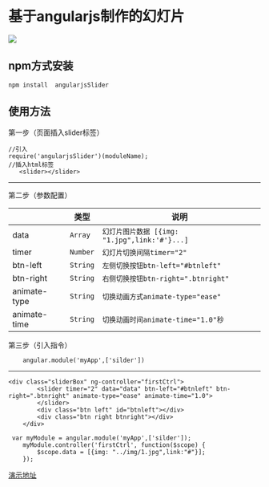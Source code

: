 
基于angularjs制作的幻灯片
===================

[![](https://camo.githubusercontent.com/b53d32c2c22bbb8d248b357475da75aa6f5e759a/687474703a2f2f73616e64626f782e72756e6a732e636e2f75706c6f6164732f72732f32392f6777677a7532627a2f58472e6a7067)](http://sandbox.runjs.cn/show/qzpjkit5)

npm方式安装
-------------
```
npm install  angularjsSlider
```
使用方法
-------------
 <i class="icon-pencil"></i>第一步（页面插入slider标签）
```
//引入
require('angularjsSlider')(moduleName);
//插入html标签
   <slider></slider>
```
----------
 <i class="icon-pencil"></i>第二步（参数配置）

|                  | 类型             | 说明              |
 ----------------- | ---------------------------- | ------------------
| data      | `Array`     |    `幻灯片图片数据 [{img: "1.jpg",link:'#'}...]` |
| timer      | `Number`     |    `幻灯片切换间隔timer="2"` |
| btn-left   | `String`     |  `左侧切换按钮btn-left="#btnleft" ` |
|  btn-right  | `String` |`右侧切换按钮btn-right=".btnright"`  |
| animate-type | `String`|`切换动画方式animate-type="ease"`|
|animate-time | `String`| `切换动画时间animate-time="1.0"秒`|


 <i class="icon-pencil"></i>第三步（引入指令）
```
    angular.module('myApp',['silder'])
```
----------

```
<div class="sliderBox" ng-controller="firstCtrl">
        <slider timer="2" data="data" btn-left="#btnleft" btn-right=".btnright" animate-type="ease" animate-time="1.0">
        </slider>
        <div class="btn left" id="btnleft"></div>
        <div class="btn right btnright"></div>
    </div>
```
```
 var myModule = angular.module('myApp',['silder']);
    myModule.controller('firstCtrl', function($scope) {
        $scope.data = [{img: "../img/1.jpg",link:"#"}];
    });
```

[演示地址](http://sandbox.runjs.cn/show/qzpjkit5)

